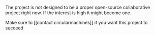 The project is not designed to be a proper open-source collaborative project right now. If the interest is high it might become one.

Make sure to [[contact circularmachines]] if you want this project to succeed
